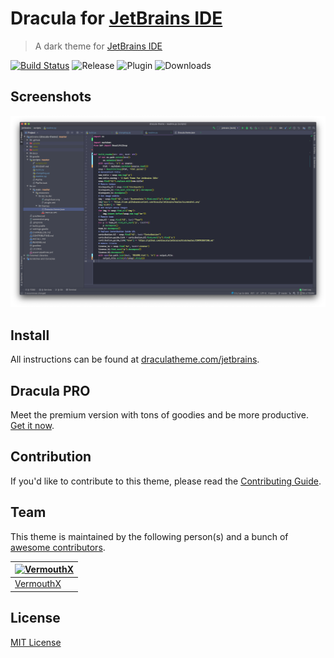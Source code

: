 # Dracula for [JetBrains IDE](https://www.jetbrains.com/)

> A dark theme for [JetBrains IDE](https://www.jetbrains.com/)

[![Build Status](https://dev.azure.com/draculatheme/dracula-theme/_apis/build/status/dracula.jetbrains?branchName=master)](https://dev.azure.com/draculatheme/dracula-theme/_build/latest?definitionId=2&branchName=master)
![Release](https://img.shields.io/github/release/WhiteVermouth/jetbrains-dracula.svg)
![Plugin](https://img.shields.io/jetbrains/plugin/v/com.vermouthx.idea.svg)
![Downloads](https://img.shields.io/jetbrains/plugin/d/com.vermouthx.idea.svg)

## Screenshots

![Screenshot](./screenshot.png)

## Install

All instructions can be found at [draculatheme.com/jetbrains](https://draculatheme.com/jetbrains).

## Dracula PRO

Meet the premium version with tons of goodies and be more productive. [Get it now](https://gumroad.com/a/477820019).

## Contribution

If you'd like to contribute to this theme, please read the [Contributing Guide](./CONTRIBUTING.md).

## Team

This theme is maintained by the following person(s) and a bunch of [awesome contributors](https://github.com/dracula/jetbrains/graphs/contributors).

|[![VermouthX](https://avatars.githubusercontent.com/u/13076049?v=3&s=70)](https://github.com/WhiteVermouth)
|---
|[VermouthX](https://github.com/WhiteVermouth)

## License

[MIT License](./LICENSE)